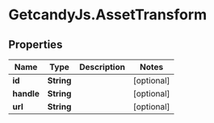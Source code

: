 # GetcandyJs.AssetTransform

## Properties

Name | Type | Description | Notes
------------ | ------------- | ------------- | -------------
**id** | **String** |  | [optional] 
**handle** | **String** |  | [optional] 
**url** | **String** |  | [optional] 


